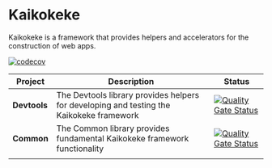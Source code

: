 # Kaikokeke

Kaikokeke is a framework that provides helpers and accelerators for the construction of web apps.

[![codecov](https://codecov.io/gh/kaikokeke/kaikokeke/branch/main/graph/badge.svg?token=LXX5FUUT4S)](https://codecov.io/gh/kaikokeke/kaikokeke)

| Project      | Description                                                                              | Status                                                                                                                                                                               |
| ------------ | ---------------------------------------------------------------------------------------- | ------------------------------------------------------------------------------------------------------------------------------------------------------------------------------------ |
| **Devtools** | The Devtools library provides helpers for developing and testing the Kaikokeke framework | [![Quality Gate Status](https://sonarcloud.io/api/project_badges/measure?project=kaikokeke%3Adevtools&metric=alert_status)](https://sonarcloud.io/dashboard?id=kaikokeke%3Adevtools) |
| **Common**   | The Common library provides fundamental Kaikokeke framework functionality                | [![Quality Gate Status](https://sonarcloud.io/api/project_badges/measure?project=kaikokeke%3Acommon&metric=alert_status)](https://sonarcloud.io/dashboard?id=kaikokeke%3Acommon)     |
|              |

